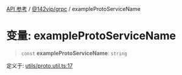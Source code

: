 [API 参考](../../../index.md) / [@142vip/grpc](../index.md) / exampleProtoServiceName

# 变量: exampleProtoServiceName

> `const` **exampleProtoServiceName**: `string`

定义于: [utils/proto.util.ts:17](https://github.com/142vip/core-x/blob/d978b443ed1221c42602080459c0a22aae31b2d5/packages/grpc/src/utils/proto.util.ts#L17)
